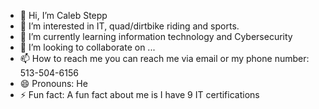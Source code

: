 - 👋 Hi, I’m Caleb Stepp
- 👀 I’m interested in IT, quad/dirtbike riding and sports.
- 🌱 I’m currently learning information technology and Cybersecurity
- 💞️ I’m looking to collaborate on ...
- 📫 How to reach me you can reach me via email or my phone number: 513-504-6156
- 😄 Pronouns: He
- ⚡ Fun fact: A fun fact about me is I have 9 IT certifications

